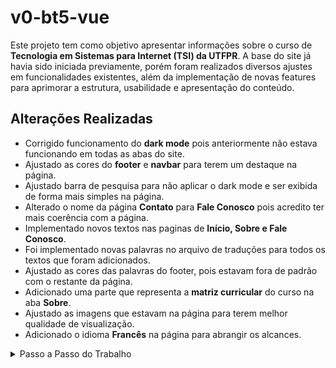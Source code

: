 # v0-bt5-vue

Este projeto tem como objetivo apresentar informações sobre o curso de __Tecnologia em Sistemas para Internet (TSI) da UTFPR__. A base do site já havia sido iniciada previamente, porém foram realizados diversos ajustes em funcionalidades existentes, além da implementação de novas features para aprimorar a estrutura, usabilidade e apresentação do conteúdo.

## Alterações Realizadas

- Corrigido funcionamento do __dark mode__ pois anteriormente não estava funcionando em todas as abas do site.
- Ajustado as cores do __footer__ e __navbar__ para terem um destaque na página.
- Ajustado barra de pesquisa para não aplicar o dark mode e ser exibida de forma mais simples na página.
- Alterado o nome da página __Contato__ para __Fale Conosco__ pois acredito ter mais coerência com a página.
- Implementado novos textos nas paginas de __Início, Sobre e Fale Conosco__.
- Foi implementado novas palavras no arquivo de traduções para todos os textos que foram adicionados.
- Ajustado as cores das palavras do footer, pois estavam fora de padrão com o restante da página.
- Adicionado uma parte que representa a __matriz curricular__ do curso na aba __Sobre__.
- Ajustado as imagens que estavam na página para terem melhor qualidade de visualização.
- Adicionado o idioma __Francês__ na página para abrangir os alcances.




<details>
<summary>Passo a Passo do Trabalho</summary>

Projeto inicial para outros projetos com [__vue3__](https://vuejs.org/) e [__bootstrap5__](https://getbootstrap.com/)

O esperado de um projeto incial:
- [x] Mudar de tema (claro / escuro)
- [x] Fazer o auto do tema ???
- [x] Multi línguas ([vue-i18n](https://vue-i18n.intlify.dev/))
- [ ] Pensar no site com a pasta layouts?!?
- [ ] Busca interna ??? [algolia](https://www.algolia.com/developers) [typesense](https://typesense.org/)
- [ ] Blog / Notícias ???
- [ ] Mais frameworks CSS??? (beer, taywind)(templates)
- [ ] Mais modelos de rodapé e menu principal
- [ ] Colocar os ícones do bootstrap5
- [ ] Colocar mais palavras na tradução (i18n.json)


## Referências:
- [howbizarre](https://github.com/howbizarre/starter-template-vue-3-bootstrap-5-sass-dark-theme-typescript)
- [danielschmitz - kitchenStock](https://github.com/danielschmitz/kitchenStock-vue3)
- [danielschmitz - vue3-book](https://github.com/danielschmitz/kitchen-app-vue3-book)
- [danielschmitz - livro vue3 grátis](https://leanpub.com/book-vue-br)

## Preparando o ambiente de desenvolvimento (vscode):
Instalar o [vscode](https://code.visualstudio.com/Download) com os plugins:
- [Vue - official - Prioridade!!!](https://marketplace.visualstudio.com/items?itemName=Vue.volar)
- [ESLint](https://marketplace.visualstudio.com/items?itemName=dbaeumer.vscode-eslint)
- [Prettier](https://marketplace.visualstudio.com/items?itemName=esbenp.prettier-vscode)
- [Console Ninja](https://marketplace.visualstudio.com/items?itemName=WallabyJs.console-ninja)
- [Error Lens](https://marketplace.visualstudio.com/items?itemName=usernamehw.errorlens)



## Como começar

Crie um novo repositório a partir do modelo e use seu gerenciador de pacotes favorito para instalá-lo. Utilizando NPM os comandos são:

### Install

```bash
npm install
```

### Ambiente de Desenvolvimento

```bash
npm run dev
```

### Build

Certifique-se de que todas as configurações revisadas sobre o script de construção estejam no arquivo package.json e nos arquivos .env.[mode].

```bash
npm run build
```
